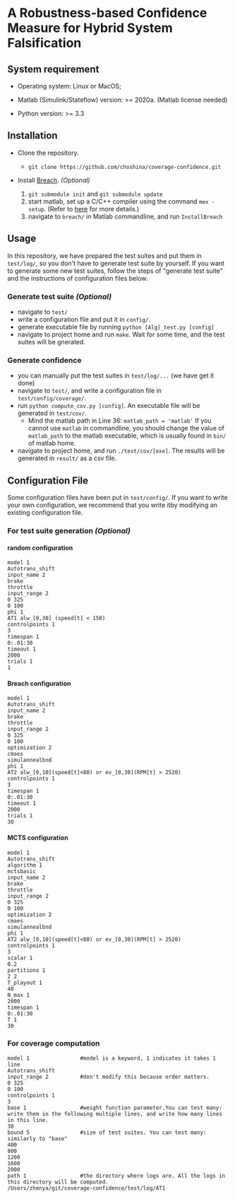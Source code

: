 # A Robustness-based Confidence Measure for Hybrid System Falsification

## System requirement

- Operating system: Linux or MacOS;

- Matlab (Simulink/Stateflow) version: >= 2020a. (Matlab license needed)

- Python version: >= 3.3

## Installation

- Clone the repository.
  - `git clone https://github.com/choshina/coverage-confidence.git`

- Install [Breach](https://github.com/decyphir/breach). *(Optional)*
  1. `git submodule init` and `git submodule update`
  1. start matlab, set up a C/C++ compiler using the command `mex -setup`. (Refer to [here](https://www.mathworks.com/help/matlab/matlab_external/changing-default-compiler.html) for more details.)
  2. navigate to `breach/` in Matlab commandline, and run `InstallBreach`

## Usage
In this repository, we have prepared the test suites and put them in `test/log/`, so you don't have to generate test suite by yourself. If you want to generate some new test suites, follow the steps of "generate test suite" and the instructions of configuration files below.

### Generate test suite *(Optional)*
- navigate to `test/`
- write a configuration file and put it in `config/`. 
- generate executable file by running `python [Alg]_test.py [config]`
- navigate to project home and run `make`. Wait for some time, and the test suites will be gnerated.

### Generate confidence

- you can manually put the test suites in `test/log/...` (we have get it done)
- navigate to `test/`, and write a configuration file in `test/config/coverage/`.
- run `python compute_cov.py [config]`. An executable file will be generated in `test/cov/`.
  - Mind the matlab path in Line 36: `matlab_path = 'matlab'`  If you cannot use `matlab` in commandline, you should change the value of `matlab_path` to the matlab executable, which is usually found in `bin/` of matlab home.
- navigate to project home, and run `./test/cov/[exe]`. The results will be generated in `result/` as a csv file.

## Configuration File
Some configuration files have been put in `test/config/`. If you want to write your own configuration, we recommend that you write itby modifying an existing configuration file.

### For test suite generation *(Optional)*
#### random configuration
```
model 1
Autotrans_shift
input_name 2
brake
throttle
input_range 2
0 325
0 100
phi 1
AT1 alw_[0,30] (speed[t] < 150)
controlpoints 1
3
timespan 1
0:.01:30
timeout 1
2000
trials 1
1
```
#### Breach configuration
```
model 1
Autotrans_shift
input_name 2
brake
throttle
input_range 2
0 325
0 100
optimization 2
cmaes
simulannealbnd
phi 1
AT2 alw_[0,10](speed[t]<80) or ev_[0,30](RPM[t] > 2520)
controlpoints 1
3
timespan 1
0:.01:30
timeout 1
2000
trials 1
30
```
#### MCTS configuration
```
model 1
Autotrans_shift
algorithm 1
mctsbasic
input_name 2
brake
throttle
input_range 2
0 325
0 100
optimization 2
cmaes
simulannealbnd
phi 1
AT2 alw_[0,10](speed[t]<80) or ev_[0,30](RPM[t] > 2520)
controlpoints 1
3
scalar 1
0.2
partitions 1
2 2
T_playout 1
40
N_max 1
2000
timespan 1
0:.01:30
T 1
30
```
### For coverage computation
```
model 1                #model is a keyword, 1 indicates it takes 1 line
Autotrans_shift
input_range 2          #don't modify this because order matters.
0 325 
0 100 
controlpoints 1        
3
base 1                 #weight function parameter.You can test many: write them in the following multiple lines, and write how many lines in this line.
30
bound 5                #size of test suites. You can test many: similarly to "base"
400
800
1200
1600
2000
path 1                 #the directory where logs are. All the logs in this directory will be computed.
/Users/zhenya/git/coverage-confidence/test/log/AT1
```
